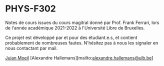 # PHYS-F302

Notes de cours issues du cours magitral donné par Prof. Frank Ferrari, lors de l'année académique 2021-2022 à l'Université Libre de Bruxelles.

Ce projet est développé par et pour des étudiant.e.s, et contient probablement de nombreuses fautes. N'hésitez pas à nous les signaler en nous contactant par mail.

[Juian Moeil](mailto:juian.moeil@ulb.be)
[Alexandre Hallemans][mailto:alexandre.hallemans@ulb.be]